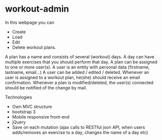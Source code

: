 # workout-admin
In this webpage you can
- Create
- Load
- Edit
- Delete
workout plans.

A plan has a name and consists of several (workout) days.
A day can have multiple exercises that you should perform that day.
A plan can be assigned to one or more user(s).
A user is an entity with personal data (firstname, lastname, email…)
A user can be added / edited / deleted.
Whenever an user is assigned to a workout plan, he(she) should receive an email confirmation.
Whenever a plan is modified/deleted, the user(s) connected should be notified of the change by mail.

Technologies
- Own MVC structure
- bootstrap 3
- Mobile responsive front-end
- jQuery
- Save on each mutation (ajax calls to RESTful json API, when users adds/removes an exercise to a
day, changes the name of a day etc)
